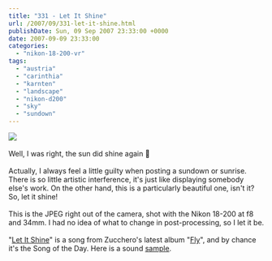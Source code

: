 ```yaml
---
title: "331 - Let It Shine"
url: /2007/09/331-let-it-shine.html
publishDate: Sun, 09 Sep 2007 23:33:00 +0000
date: 2007-09-09 23:33:00
categories: 
  - "nikon-18-200-vr"
tags: 
  - "austria"
  - "carinthia"
  - "karnten"
  - "landscape"
  - "nikon-d200"
  - "sky"
  - "sundown"
---
```

<a href="https://d25zfm9zpd7gm5.cloudfront.net/1200x1200/2007/20070909_192943.JPG"><img src="https://d25zfm9zpd7gm5.cloudfront.net/0600x0600/2007/20070909_192943.JPG"/></a><br/><br/>Well, I was right, the sun did shine again 🙂<br/><br/>Actually, I always feel a little guilty when posting a sundown or sunrise. There is so little artistic interference, it's just like displaying somebody else's work. On the other hand, this is a particularly beautiful one, isn't it? So, let it shine!<br/><br/>This is the JPEG right out of the camera, shot with the Nikon 18-200 at f8 and 34mm. I had no idea of what to change in post-processing, so I let it be.<br/><br/>"<a href="http://www.lyricsdir.com/zucchero-let-it-shine-lyrics.html" target="_blank">Let It Shine</a>" is a song from Zucchero's latest album "<a href="http://www.amazon.com/Fly-Zucchero-Sugar-Fornaciari/dp/B000I2IZ9S" target="_blank">Fly</a>", and by chance it's the Song of the Day. Here is a sound <a href="http://www.justdigitalmusic.com/select.php?a=1263&amp;id=147705" target="_blank">sample</a>.
